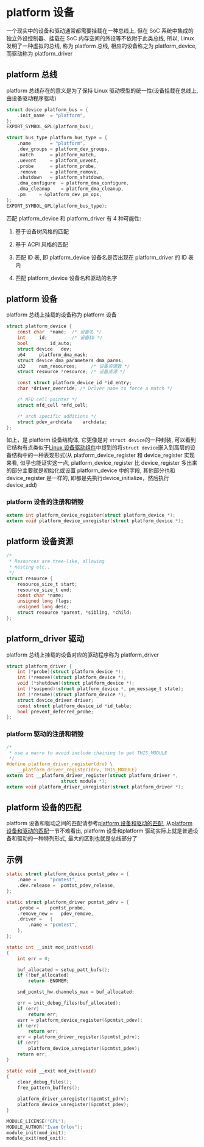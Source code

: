 # platform 设备

一个现实中的设备和驱动通常都需要挂载在一种总线上, 但在 SoC 系统中集成的独立外设控制器、挂载在 SoC 内存空间的外设等不依附于此类总线, 所以, Linux 发明了一种虚拟的总线, 称为 platform 总线, 相应的设备称之为 platform_device, 而驱动称为 platform_driver

## platform 总线

<div id="platform_bus"/>
platform 总线存在的意义是为了保持 Linux 驱动模型的统一性(设备挂载在总线上, 由设备驱动程序驱动)

```c
struct device platform_bus = {
    .init_name  = "platform",
};
EXPORT_SYMBOL_GPL(platform_bus);

struct bus_type platform_bus_type = {
    .name       = "platform",
    .dev_groups = platform_dev_groups,
    .match      = platform_match,
    .uevent     = platform_uevent,
    .probe      = platform_probe,
    .remove     = platform_remove,
    .shutdown   = platform_shutdown,
    .dma_configure  = platform_dma_configure,
    .dma_cleanup    = platform_dma_cleanup,
    .pm     = &platform_dev_pm_ops,
};
EXPORT_SYMBOL_GPL(platform_bus_type);
```

匹配 platform_device 和 platform_driver 有 4 种可能性:

1. 基于设备树风格的匹配

2. 基于 ACPI 风格的匹配

3. 匹配 ID 表, 即 platform_device 设备名是否出现在 platform_driver 的 ID 表内

4. 匹配 platform_device 设备名和驱动的名字


## platform 设备

platform 总线上挂载的设备称为 platform 设备

```c
struct platform_device {
    const char  *name;  /* 设备名 */
    int     id;         /* 设备ID */
    bool        id_auto;
    struct device   dev;
    u64     platform_dma_mask;
    struct device_dma_parameters dma_parms;
    u32     num_resources;     /* 设备资源数 */
    struct resource *resource; /* 设备资源 */

    const struct platform_device_id *id_entry;
    char *driver_override; /* Driver name to force a match */

    /* MFD cell pointer */
    struct mfd_cell *mfd_cell;

    /* arch specific additions */
    struct pdev_archdata    archdata;
};
```

如上，是 platform 设备结构体, 它更像是对 `struct device`的一种封装, 可以看到它结构有点类似于[Linux 设备驱动组件](../modules/modules.md)中提到的将`struct device`嵌入到高层的设备结构中的一种表现形式(从 platform_device_register 和 device_register 实现来看, 似乎也能证实这一点, platform_device_register 比 device_register 多出来的部分主要就是初始化或设置 platform_device 中的字段, 其他部分也和 device_register 是一样的, 即都是先执行device_initialize，然后执行 device_add)

### platform 设备的注册和销毁

```c
extern int platform_device_register(struct platform_device *);
extern void platform_device_unregister(struct platform_device *);
```

## platform 设备资源

```c
/*
 * Resources are tree-like, allowing
 * nesting etc..
 */
struct resource {
    resource_size_t start;
    resource_size_t end;
    const char *name;
    unsigned long flags;
    unsigned long desc;
    struct resource *parent, *sibling, *child;
};

```

## platform_driver 驱动

platform 总线上挂载的设备对应的驱动程序称为 platform_driver

```c
struct platform_driver {
    int (*probe)(struct platform_device *);
    int (*remove)(struct platform_device *);
    void (*shutdown)(struct platform_device *);
    int (*suspend)(struct platform_device *, pm_message_t state);
    int (*resume)(struct platform_device *);
    struct device_driver driver;
    const struct platform_device_id *id_table;
    bool prevent_deferred_probe;
};
```
### platform 驱动的注册和销毁

```c
/*
 * use a macro to avoid include chaining to get THIS_MODULE
 */
#define platform_driver_register(drv) \
    __platform_driver_register(drv, THIS_MODULE)
extern int __platform_driver_register(struct platform_driver *,
                    struct module *);
extern void platform_driver_unregister(struct platform_driver *);
```

## platform 设备的匹配

platform 设备和驱动之间的匹配请参考[platform 设备和驱动的匹配](./match.md), 从[platform 设备和驱动的匹配](./match.md)一节不难看出, platform 设备和platform 驱动实际上就是普通设备和驱动的一种特列形式, 最大的区别也就是总线部分了

## 示例

```c
static struct platform_device pcmtst_pdev = {
    .name =     "pcmtest",
    .dev.release =  pcmtst_pdev_release,
};

static struct platform_driver pcmtst_pdrv = {
    .probe =    pcmtst_probe,
    .remove_new =   pdev_remove,
    .driver =   {
        .name = "pcmtest",
    },
};

static int __init mod_init(void)
{
    int err = 0;

    buf_allocated = setup_patt_bufs();
    if (!buf_allocated)
        return -ENOMEM;

    snd_pcmtst_hw.channels_max = buf_allocated;

    err = init_debug_files(buf_allocated);
    if (err)
        return err;
    esrr = platform_device_register(&pcmtst_pdev);
    if (err)
        return err;
    err = platform_driver_register(&pcmtst_pdrv);
    if (err)
        platform_device_unregister(&pcmtst_pdev);
    return err;
}

static void __exit mod_exit(void)
{
    clear_debug_files();
    free_pattern_buffers();

    platform_driver_unregister(&pcmtst_pdrv);
    platform_device_unregister(&pcmtst_pdev);
}

MODULE_LICENSE("GPL");
MODULE_AUTHOR("Ivan Orlov");
module_init(mod_init);
module_exit(mod_exit);
```
